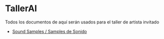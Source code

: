 # TallerAI
Todos los documentos de aquí serán usados para el taller de artista invitado

+ [Sound Samples / Samples de Sonido](Voice/README.md)
